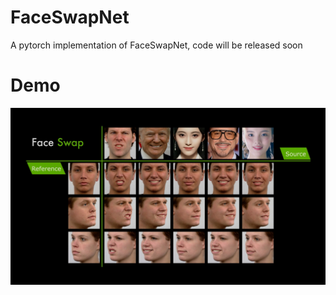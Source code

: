 # FaceSwapNet
A pytorch implementation of FaceSwapNet, code will be released soon

# Demo
[![AirSim Drone Demo Video](imgs/cover.jpg)](https://youtu.be/eKSl-Qduut8)
